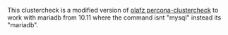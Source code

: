 This clustercheck is a modified version of [olafz percona-clustercheck](https://github.com/olafz/percona-clustercheck) to work with mariadb from 10.11 where the command isnt "mysql" instead its "mariadb".
